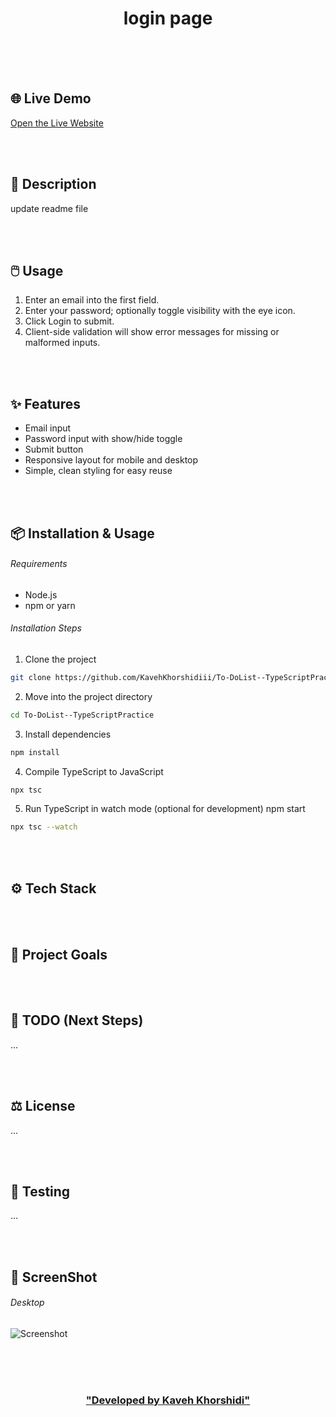 



<h1 align="center">login page</h1>


<br/>
<br/>
<br/>


## 🌐 Live Demo  

[Open the Live Website](https://to-do-list-type-script-practice.vercel.app/)


<br/>
<br/>


## 📄 Description

update readme file


<br/>
<br/>


## 🖱️ Usage

1. Enter an email into the first field.
2. Enter your password; optionally toggle visibility with the eye icon.
3. Click Login to submit.
4. Client-side validation will show error messages for missing or malformed inputs.


<br/>
<br/>


## ✨ Features

- Email input
- Password input with show/hide toggle
- Submit button
- Responsive layout for mobile and desktop
- Simple, clean styling for easy reuse


<br/>
<br/>


## 📦 Installation & Usage

###### Requirements 
- Node.js 
- npm or yarn

###### Installation Steps 

1. Clone the project 
```bash
git clone https://github.com/KavehKhorshidiii/To-DoList--TypeScriptPractice.git
```
2. Move into the project directory
```bash
cd To-DoList--TypeScriptPractice
```
3. Install dependencies
```bash
npm install
```
4. Compile TypeScript to JavaScript
```bash
npx tsc
```
5. Run TypeScript in watch mode (optional for development)
npm start
```bash
npx tsc --watch
```


<br/>
<br/>


## ⚙️ Tech Stack



<br/>
<br/>


## 🎯 Project Goals




<br/>
<br/>


## 📌 TODO (Next Steps)
...


<br/>
<br/>


## ⚖️ License
...


<br/>
<br/>


## 🧪 Testing
...


<br/>
<br/>


## 🌌 ScreenShot

###### Desktop

![Screenshot](./public/images/Image.png)

<br/>


<br/>
<br/>


<h3 align="center">

<a href="https://github.com/Kaveh-Khorshidi" >
"Developed  by  Kaveh Khorshidi"
</a>

</h3>

